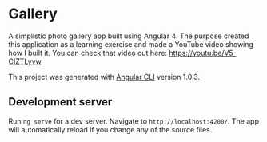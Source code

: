 # Gallery

A simplistic photo gallery app built using Angular 4.
The purpose created this application as a learning exercise and made a YouTube video showing how I built it. 
You can check that video out here: https://youtu.be/V5-CIZTLyvw

This project was generated with [Angular CLI](https://github.com/angular/angular-cli) version 1.0.3.

## Development server

Run `ng serve` for a dev server. Navigate to `http://localhost:4200/`. The app will automatically reload if you change any of the source files.

